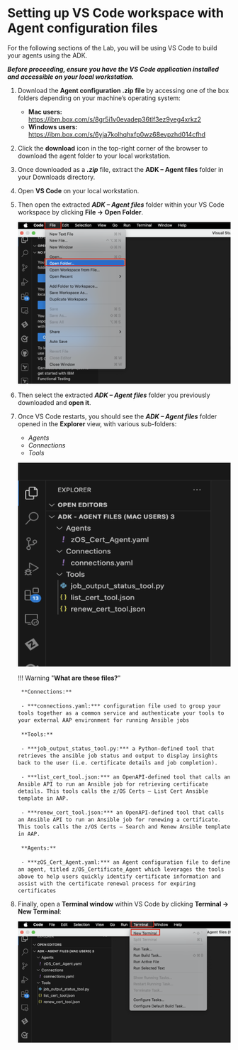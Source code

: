 # Setting up VS Code workspace with Agent configuration files

For the following sections of the Lab, you will be using VS Code to build your agents using the ADK.

***Before proceeding, ensure you have the VS Code application installed and accessible on your local workstation.***

1. Download the **Agent configuration .zip file** by accessing one of the box folders depending on your machine’s operating system:
   
    - **Mac users:** <a href="https://ibm.box.com/s/8gr5i1v0evadep36tlf3ez9yeg4xrkz2" target="_blank">https://ibm.box.com/s/8gr5i1v0evadep36tlf3ez9yeg4xrkz2</a>
    - **Windows users:** <a href="https://ibm.box.com/s/6yja7kolhqhxfp0wz68evpzhd014cfhd" target="_blank">https://ibm.box.com/s/6yja7kolhqhxfp0wz68evpzhd014cfhd</a>

2. Click the **download** icon in the top-right corner of the browser to download the agent folder to your local workstation.


3. Once downloaded as a ***.zip*** file, extract the **ADK – Agent files** folder in your Downloads directory.

4. Open **VS Code** on your local workstation.

5. Then open the extracted ***ADK – Agent files*** folder within your VS Code workspace by clicking **File -> Open Folder**. 
   
    ![](_attachments/prep1.png)

6. Then select the extracted ***ADK – Agent files*** folder you previously downloaded and **open it**.
   
7. Once VS Code restarts, you should see the ***ADK – Agent files*** folder opened in the **Explorer** view, with various sub-folders:
   
    - *Agents*
    - *Connections*
    - *Tools*
  
    ![](_attachments/prep2.png)

    !!! Warning "**What are these files?**"

        **Connections:**

        - ***connections.yaml:*** configuration file used to group your tools together as a common service and authenticate your tools to your external AAP environment for running Ansible jobs

        **Tools:**

        - ***job_output_status_tool.py:*** a Python-defined tool that retrieves the ansible job status and output to display insights back to the user (i.e. certificate details and job completion).
  
        - ***list_cert_tool.json:*** an OpenAPI-defined tool that calls an Ansible API to run an Ansible job for retrieving certificate details. This tools calls the z/OS Certs – List Cert Ansible template in AAP.
  
        - ***renew_cert_tool.json:*** an OpenAPI-defined tool that calls an Ansible API to run an Ansible job for renewing a certificate. This tools calls the z/OS Certs – Search and Renew Ansible template in AAP.
  
        **Agents:**

        - ***zOS_Cert_Agent.yaml:*** an Agent configuration file to define an agent, titled z/OS_Certificate_Agent which leverages the tools above to help users quickly identify certificate information and assist with the certificate renewal process for expiring certificates

8. Finally, open a **Terminal window** within VS Code by clicking **Terminal -> New Terminal**:
   
    ![](_attachments/prep3.png)